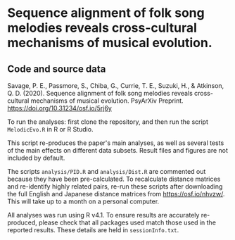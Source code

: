 # Sequence alignment of folk song melodies reveals cross-cultural mechanisms of musical evolution. 
## Code and source data

Savage, P. E., Passmore, S., Chiba, G., Currie, T. E., Suzuki, H., & Atkinson, Q. D. (2020). Sequence alignment of folk song melodies reveals cross-cultural mechanisms of musical evolution. PsyArXiv Preprint. https://doi.org/10.31234/osf.io/5rj6y

To run the analyses: first clone the repository, and then run the script `MelodicEvo.R` in R or R Studio. 

This script re-produces the paper's main analyses, as well as several tests of the main effects on different data subsets.
Result files and figures are not included by default. 

The scripts `analysis/PID.R` and `analysis/Dist.R` are commented out because they have been pre-calculated. To recalculate distance matrices and re-identify highly related pairs, re-run these scripts after downloading the full English and Japanese distance matrices from https://osf.io/nhvzw/. This will take up to a month on a personal computer. 

All analyses was run using R v4.1. To ensure results are accurately re-produced, please check that all packages used match those used in the reported results. These details are held in `sessionInfo.txt`. 
